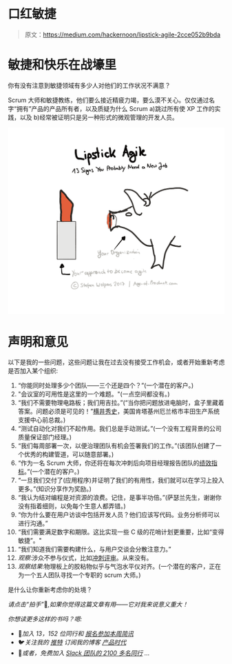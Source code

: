 # 口红敏捷

> 原文：<https://medium.com/hackernoon/lipstick-agile-2cce052b9bda>

# 敏捷和快乐在战壕里

你有没有注意到敏捷领域有多少人对他们的工作状况不满意？

Scrum 大师和敏捷教练，他们要么接近精疲力竭，要么漠不关心。仅仅通过名字“拥有”产品的产品所有者，以及质疑为什么 Scrum a)跳过所有使 XP 工作的实践，以及 b)经常被证明只是另一种形式的微观管理的开发人员。

![](img/c22c5f9a81ce782816bc9b84105cc84f.png)

# 声明和意见

以下是我的一些问题，这些问题让我在过去没有接受工作机会，或者开始重新考虑是否加入某个组织:

1.  “你能同时处理多少个团队——三个还是四个？”(一个潜在的客户。)
2.  "会议室的可用性是这里的一个难题。"(一点空间都没有。)
3.  “我们不需要物理电路板；我们用吉拉。”(“当你把问题放进电脑时，盒子里藏着答案。问题必须是可见的！”[横井秀史](http://runningahospital.blogspot.de/2009/08/problem-must-be-visible.html)，美国肯塔基州厄兰格市丰田生产系统支援中心前总裁。)
4.  “测试自动化对我们不起作用。我们总是手动测试。”(一个没有工程背景的公司质量保证部门经理。)
5.  “我们每周部署一次，以便治理团队有机会签署我们的工作。”(该团队创建了一个优秀的构建管道，可以随意部署。)
6.  “作为一名 Scrum 大师，你还将在每次冲刺后向项目经理报告团队的[绩效指标](/swlh/agile-metrics-the-good-the-bad-and-the-ugly-65639d28fd29)。”(一个潜在的客户。)
7.  “一旦我们交付了(应用程序)并证明了我们的有用性，我们就可以在学习上投入更多。”(知识分享作为奖励。)
8.  “我认为结对编程是对资源的浪费。记住，是事半功倍。”(萨瑟兰先生，谢谢你没有指着细则，以免每个生意人都弄错。)
9.  “你为什么要在用户访谈中包括开发人员？他们应该写代码。业务分析师可以进行沟通。”
10.  “我们需要满足数字和期限。这比实现一些 C 级的花哨计划更重要，比如“变得敏捷”。"
11.  “我们知道我们需要构建什么，与用户交谈会分散注意力。”
12.  *观察*:涉众不参与仪式，比如[冲刺评审](https://productcoalition.com/sprint-review-anti-patterns-283d1b6c8cdf)。从来没有。
13.  *观察结果*:物理板上的胶粘物似乎与气泡水平仪对齐。(一个潜在的客户，正在为一个五人团队寻找一个专职的 scrum 大师。)

是什么让你重新考虑你的处境？

*请点击“拍手”*👏*,如果你觉得这篇文章有用——它对我来说意义重大！*

*你想读更多这样的书吗？嗯:*

*   📰*加入 13，152 位同行和* [*报名参加本周简讯*](https://age-of-product.com/subscribe/?ref=Food4ThoughtMedium)
*   🐦*关注我的* [*推特*](https://twitter.com/stefanw) *订阅我的博客* [*产品时代*](https://age-of-product.com)
*   💬*或者，免费加入* [*Slack 团队的 2100 多名同行*](https://goo.gl/forms/XIsABn0fLn9O0hqg2) *…*